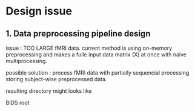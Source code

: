 # Design issue


## 1. Data preprocessing pipeline design 

issue : TOO LARGE fMRI data. current method is using on-memory preprocessing and makes a fulle input data matrix (X) at once with naive multiprocessing.

possible solution : process fMRI data with partially sequencial processing storing subject-wise preprocessed data.

resulting directory might looks like

BIDS root 

